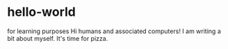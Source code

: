 # hello-world
for learning purposes
Hi humans and associated computers!
I am writing a bit about myself. 
It's time for pizza. 

